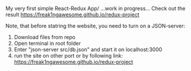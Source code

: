 My very first simple React-Redux App/
...work in progress...
Check out the result https://freak1ngawesome.github.io/redux-project

Note, that before statring the website, you need to turn on a JSON-server:
1) Download files from repo
2) Open terminal in root folder
3) Enter "json-server src/db.json" and start it on localhost:3000
4) run the site on other port or by following link: https://freak1ngawesome.github.io/redux-project
